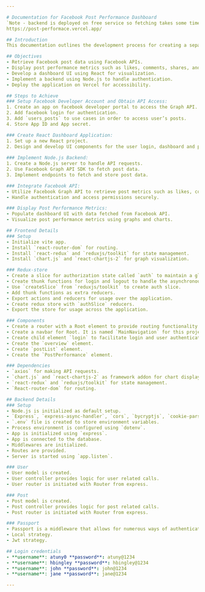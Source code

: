 ```yaml
---

# Documentation for Facebook Post Performance Dashboard
`Note - backend is deployed on free service so fetching takes some time.`
https://post-performace.vercel.app/

## Introduction
This documentation outlines the development process for creating a separate dashboard application to display Facebook post performance metrics. The application will utilize Facebook APIs to retrieve post data and visualize it through a dashboard UI built with React and Node.js. The application will be deployed using Vercel.

## Objectives
- Retrieve Facebook post data using Facebook APIs.
- Display post performance metrics such as likes, comments, shares, and engagement rate.
- Develop a dashboard UI using React for visualization.
- Implement a backend using Node.js to handle authentication.
- Deploy the application on Vercel for accessibility.

## Steps to Achieve
### Setup Facebook Developer Account and Obtain API Access:
1. Create an app on facebook developer portal to access the Graph API.
2. Add facebook login for authentication.
3. Add `users_posts` to use cases in order to access user’s posts.
4. Store App ID and App secret.

### Create React Dashboard Application:
1. Set up a new React project.
2. Design and develop UI components for the user login, dashboard and post details including graphs to visualize post performance metrics.
   
### Implement Node.js Backend:
1. Create a Node.js server to handle API requests.
2. Use Facebook Graph API SDK to fetch post data.
3. Implement endpoints to fetch and store post data.

### Integrate Facebook API:
- Utilize Facebook Graph API to retrieve post metrics such as likes, comments, shares, etc.
- Handle authentication and access permissions securely.

### Display Post Performance Metrics:
- Populate dashboard UI with data fetched from Facebook API.
- Visualize post performance metrics using graphs and charts.

## Frontend Details
### Setup
- Initialize vite app.
- Install `react-router-dom` for routing.
- Install `react-redux` and `reduxjs/toolkit` for state management.
- Install `chart.js` and `react-chartjs-2` for graph visualization.

### Redux-store
- Create a slice for authorization state called `auth` to maintain a global state that stores authentication status and user.
- Create thunk functions for login and logout to handle the asynchronous nature of authentication operations.
- Use `createSlice` from `reduxjs/toolkit` to create auth slice.
- Add thunk functions as extra reducers.
- Export actions and reducers for usage over the application.
- Create redux store with `authSlice` reducers.
- Export the store for usage across the application.

### Components
- Create a router with a Root element to provide routing functionality.
- Create a navbar for Root. It is named `MainNavigation` for this project.
- Create child element `login` to facilitate login and user authentication.
- Create the `overview` element.
- Create `postList` element.
- Create the `PostPerformance` element.

### Dependencies
- `axios` for making API requests.
- `chart.js` and `react-chartjs-2` as framework addon for chart display.
- `react-redux` and `reduxjs/toolkit` for state management.
- `React-router-dom` for routing.

## Backend Details
### Setup
- Node.js is initialized as default setup.
- `Express`, `express-async-handler`, `cors`, `bycryptjs`, `cookie-parser`, `dotenv`, `jsonwebtoken`, `mongoose`, `passport`, `passport-jwt` and `passport-local` are installed.
- `.env` file is created to store environment variables.
- Process environment is configured using `dotenv`.
- App is initialized using `express`.
- App is connected to the database.
- Middlewares are initialized.
- Routes are provided.
- Server is started using `app.listen`.

### User
- User model is created.
- User controller provides logic for user related calls.
- User router is initiated with Router from express.

### Post
- Post model is created.
- Post controller provides logic for post related calls.
- Post router is initiated with Router from express.

### Passport
- Passport is a middleware that allows for numerous ways of authentication.
- Local strategy.
- Jwt strategy.

## Login credentials
- **username**: atuny0 **password**: atuny@1234
- **username**: hbingley **password**: hbingley@1234
- **username**: john **password**: john@1234
- **username**: jane **password**: jane@1234

---
```

